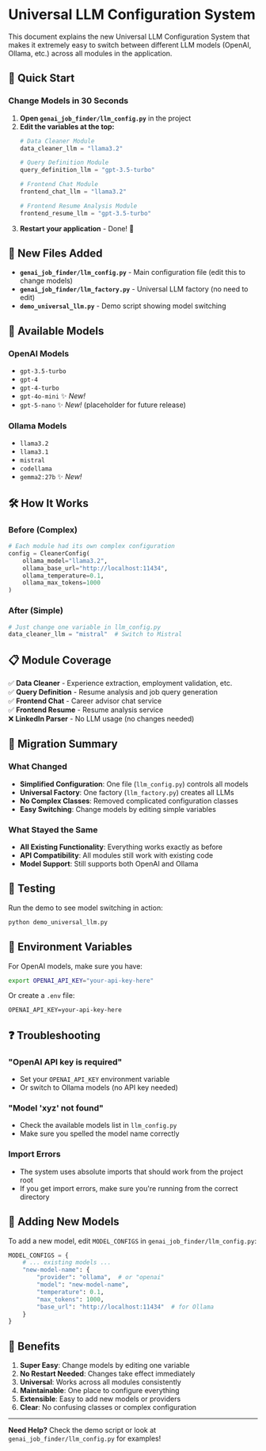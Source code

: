 # Universal LLM Configuration System

This document explains the new Universal LLM Configuration System that makes it extremely easy to switch between different LLM models (OpenAI, Ollama, etc.) across all modules in the application.

## 🎯 Quick Start

### Change Models in 30 Seconds

1. **Open `genai_job_finder/llm_config.py`** in the project
2. **Edit the variables at the top:**
   ```python
   # Data Cleaner Module
   data_cleaner_llm = "llama3.2"

   # Query Definition Module  
   query_definition_llm = "gpt-3.5-turbo"

   # Frontend Chat Module
   frontend_chat_llm = "llama3.2"

   # Frontend Resume Analysis Module
   frontend_resume_llm = "gpt-3.5-turbo"
   ```
3. **Restart your application** - Done! 🎉

## 📁 New Files Added

- **`genai_job_finder/llm_config.py`** - Main configuration file (edit this to change models)
- **`genai_job_finder/llm_factory.py`** - Universal LLM factory (no need to edit)
- **`demo_universal_llm.py`** - Demo script showing model switching

## 🔧 Available Models

### OpenAI Models
- `gpt-3.5-turbo`
- `gpt-4` 
- `gpt-4-turbo`
- `gpt-4o-mini` ✨ *New!*
- `gpt-5-nano` ✨ *New!* (placeholder for future release)

### Ollama Models  
- `llama3.2`
- `llama3.1`
- `mistral`
- `codellama`
- `gemma2:27b` ✨ *New!*

## 🛠️ How It Works

### Before (Complex)
```python
# Each module had its own complex configuration
config = CleanerConfig(
    ollama_model="llama3.2",
    ollama_base_url="http://localhost:11434",
    ollama_temperature=0.1,
    ollama_max_tokens=1000
)
```

### After (Simple)
```python
# Just change one variable in llm_config.py
data_cleaner_llm = "mistral"  # Switch to Mistral
```

## 📋 Module Coverage

✅ **Data Cleaner** - Experience extraction, employment validation, etc.  
✅ **Query Definition** - Resume analysis and job query generation  
✅ **Frontend Chat** - Career advisor chat service  
✅ **Frontend Resume** - Resume analysis service  
❌ **LinkedIn Parser** - No LLM usage (no changes needed)

## 🔄 Migration Summary

### What Changed
- **Simplified Configuration**: One file (`llm_config.py`) controls all models
- **Universal Factory**: One factory (`llm_factory.py`) creates all LLMs
- **No Complex Classes**: Removed complicated configuration classes
- **Easy Switching**: Change models by editing simple variables

### What Stayed the Same
- **All Existing Functionality**: Everything works exactly as before
- **API Compatibility**: All modules still work with existing code
- **Model Support**: Still supports both OpenAI and Ollama

## 🧪 Testing

Run the demo to see model switching in action:
```bash
python demo_universal_llm.py
```

## 🔑 Environment Variables

For OpenAI models, make sure you have:
```bash
export OPENAI_API_KEY="your-api-key-here"
```

Or create a `.env` file:
```
OPENAI_API_KEY=your-api-key-here
```

## ❓ Troubleshooting

### "OpenAI API key is required"
- Set your `OPENAI_API_KEY` environment variable
- Or switch to Ollama models (no API key needed)

### "Model 'xyz' not found"
- Check the available models list in `llm_config.py`
- Make sure you spelled the model name correctly

### Import Errors
- The system uses absolute imports that should work from the project root
- If you get import errors, make sure you're running from the correct directory

## 🚀 Adding New Models

To add a new model, edit `MODEL_CONFIGS` in `genai_job_finder/llm_config.py`:

```python
MODEL_CONFIGS = {
    # ... existing models ...
    "new-model-name": {
        "provider": "ollama",  # or "openai"
        "model": "new-model-name",
        "temperature": 0.1,
        "max_tokens": 1000,
        "base_url": "http://localhost:11434"  # for Ollama
    }
}
```

## 🎉 Benefits

1. **Super Easy**: Change models by editing one variable
2. **No Restart Needed**: Changes take effect immediately  
3. **Universal**: Works across all modules consistently
4. **Maintainable**: One place to configure everything
5. **Extensible**: Easy to add new models or providers
6. **Clear**: No confusing classes or complex configuration

---

**Need Help?** Check the demo script or look at `genai_job_finder/llm_config.py` for examples!